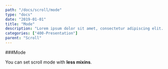 ```yaml
---
path: "/docs/scroll/mode"
type: "docs"
date: "2019-01-01"
title: "Mode"
description: "Lorem ipsum dolor sit amet, consectetur adipiscing elit. Nunc tempus laoreet leo sit amet iaculis."
categories: ["400-Presentation"]
parent: "Scroll"
---
```


###Mode

You can set scroll mode with **less mixins**.

<demo>
  <div class="demo_item" data-iframe="iframe/demos/scroll/mode-infinite">
  </div>
  <div class="demo_item" data-iframe="iframe/demos/scroll/mode-scroll">
  </div>
  <div class="demo_item" data-iframe="iframe/demos/scroll/mode-visible">
  </div>
  <div class="demo_item" data-iframe="iframe/demos/scroll/mode-responsive">
  </div>
  <div class="demo_item" data-iframe="iframe/demos/scroll/mode-block">
  </div>
</demo>

